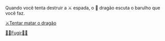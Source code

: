 Quando você tenta destruir a ⚔️ espada, o 🐉 dragão escuta o barulho que você faz.

[⚔️Tentar matar o dragão](2-1C.md)

[🏃‍♀️Fugir🏃‍♂️](3-1.md)

